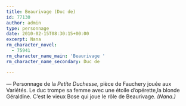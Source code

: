 ```yaml
---
title: Beaurivage (Duc de)
id: 77130
author: admin
type: personnage
date: 2010-02-15T08:30:15+00:00
excerpt: Nana
rm_character_novel:
  - 75941
rm_character_name_main: 'Beaurivage '
rm_character_name_secondary: Duc de

---
```

— Personnage de la _Petite Duchesse,_ pièce de Fauchery jouée aux Variétés. Le duc trompe sa femme avec une étoile d&rsquo;opérette,la blonde Géraldine. C&rsquo;est le vieux Bose qui joue le rôle de Beaurivage. _(Nana.)_